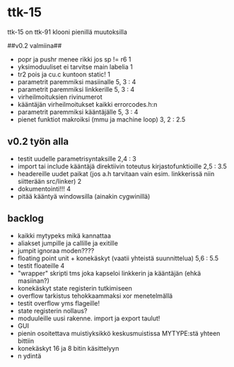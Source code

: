 # ttk-15 #
ttk-15 on ttk-91 klooni pienillä muutoksilla

##v0.2 valmiina##
 * popr ja pushr menee rikki jos sp != r6                       1 
 * yksimoduuliset ei tarvitse main labelia                      1 
 * tr2 pois ja cu.c kuntoon static!                             1 
 * parametrit paremmiksi masiinalle                             5, 3 : 4
 * parametrit paremmiksi linkkerille                            5, 3 : 4 
 * virheilmoituksien rivinumerot
 * kääntäjän virheilmoitukset kaikki errorcodes.h:n
 * parametrit paremmiksi kääntäjälle                            5, 3 : 4
 * pienet funktiot makroiksi (mmu ja machine loop)              3, 2 : 2.5 
## v0.2 työn alla ##
 * testit uudelle parametrisyntaksille                                      2,4 : 3
 * import tai include kääntäjä direktiivin toteutus kirjastofunktioille     2,5 : 3.5
 * headereille uudet paikat (jos a.h tarvitaan vain esim. linkkerissä niin siitterään src/linker)  2
 * dokumentointi!!!                                             4
 * pitää kääntyä windowsilla (ainakin cygwinillä)

## backlog ##
 * kaikki mytypeks mikä kannattaa
 * aliakset jumpille ja callille ja exitille
 * jumpit ignoraa moden????
 * floating point unit + konekäskyt    (vaatii yhteistä suunnittelua)       5,6 : 5.5
 * testit floateille                                                        4
 * "wrapper" skripti tms joka kapseloi linkkerin ja kääntäjän (ehkä masiinan?)
 * konekäskyt state registerin tutkimiseen
 * overflow tarkistus tehokkaammaksi xor menetelmällä
 * testit overflow yms flageille!
 * state registerin nollaus?
 * moduuleille uusi rakenne. import ja export taulut!
 * GUI 
 * pienin osoitettava muistiyksikkö keskusmuistissa MYTYPE:stä yhteen bittiin
 * konekäskyt 16 ja 8 bitin käsittelyyn
 * n ydintä

